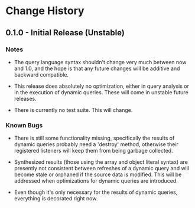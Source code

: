 # Change History

## 0.1.0 - Initial Release (Unstable)

### Notes
* The query language syntax shouldn't change very much between now and 1.0, and the hope is that any future changes will be additive and backward compatible.

* This release does absolutely no optimization, either in query analysis or in the execution of dynamic queries.  These will come in unstable future releases.

* There is currently no test suite.  This will change.

### Known Bugs
* There is still some functionality missing, specifically the results of dynamic queries probably need a 'destroy' method, otherwise their registered listeners will keep them from being garbage collected.

* Synthesized results (those using the array and object literal syntax) are presently not consistent between refreshes of a dynamic query and will become stale or orphaned if the source data is modified.  This will be addressed when optimizations for dynamic queries are introduced.

* Even though it's only necessary for the results of dynamic queries, everything is decorated right now.
